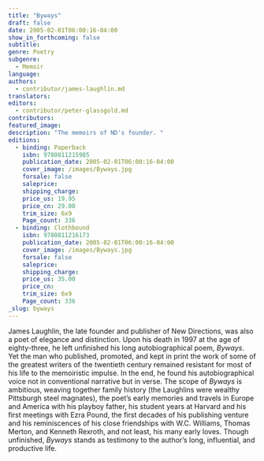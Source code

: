 ```yaml
---
title: "Byways"
draft: false
date: 2005-02-01T06:00:16-04:00
show_in_forthcoming: false
subtitle:
genre: Poetry
subgenre:
  - Memoir
language:
authors:
  - contributor/james-laughlin.md
translators:
editors:
  - contributor/peter-glassgold.md
contributors:
featured_image:
description: "The memoirs of ND's founder. "
editions:
  - binding: Paperback
    isbn: 9780811215985
    publication_date: 2005-02-01T06:00:16-04:00
    cover_image: /images/Byways.jpg
    forsale: false
    saleprice:
    shipping_charge:
    price_us: 19.95
    price_cn: 29.00
    trim_size: 6x9
    Page_count: 336
  - binding: Clothbound
    isbn: 9780811216173
    publication_date: 2005-02-01T06:00:16-04:00
    cover_image: /images/Byways.jpg
    forsale: false
    saleprice:
    shipping_charge:
    price_us: 35.00
    price_cn:
    trim_size: 6x9
    Page_count: 336
_slug: byways
---
```


James Laughlin, the late founder and publisher of New Directions, was also a poet of elegance and distinction. Upon his death in 1997 at the age of eighty-three, he left unfinished his long autobiographical poem, _Byways_. Yet the man who published, promoted, and kept in print the work of some of the greatest writers of the twentieth century remained resistant for most of his life to the memoiristic impulse. In the end, he found his autobiographical voice not in conventional narrative but in verse. The scope of _Byways_ is ambitious, weaving together family history (the Laughlins were wealthy Pittsburgh steel magnates), the poet’s early memories and travels in Europe and America with his playboy father, his student years at Harvard and his first meetings with Ezra Pound, the first decades of his publishing venture and his reminiscences of his close friendships with W.C. Williams, Thomas Merton, and Kenneth Rexroth, and not least, his many early loves. Though unfinished, _Byways_ stands as testimony to the author’s long, influential, and productive life.

